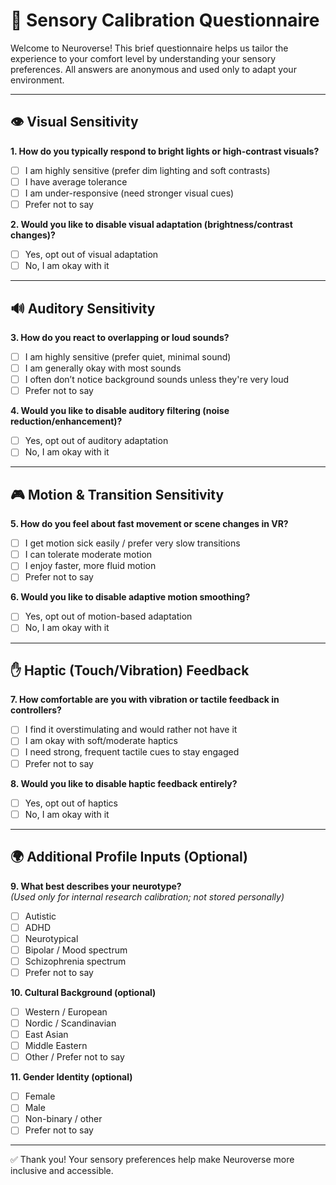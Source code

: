 # 🧠 Sensory Calibration Questionnaire

Welcome to Neuroverse! This brief questionnaire helps us tailor the experience to your comfort level by understanding your sensory preferences. All answers are anonymous and used only to adapt your environment.

---

## 👁️ Visual Sensitivity

**1. How do you typically respond to bright lights or high-contrast visuals?**

- [ ] I am highly sensitive (prefer dim lighting and soft contrasts)
- [ ] I have average tolerance
- [ ] I am under-responsive (need stronger visual cues)
- [ ] Prefer not to say

**2. Would you like to disable visual adaptation (brightness/contrast changes)?**

- [ ] Yes, opt out of visual adaptation
- [ ] No, I am okay with it

---

## 🔊 Auditory Sensitivity

**3. How do you react to overlapping or loud sounds?**

- [ ] I am highly sensitive (prefer quiet, minimal sound)
- [ ] I am generally okay with most sounds
- [ ] I often don’t notice background sounds unless they're very loud
- [ ] Prefer not to say

**4. Would you like to disable auditory filtering (noise reduction/enhancement)?**

- [ ] Yes, opt out of auditory adaptation
- [ ] No, I am okay with it

---

## 🎮 Motion & Transition Sensitivity

**5. How do you feel about fast movement or scene changes in VR?**

- [ ] I get motion sick easily / prefer very slow transitions
- [ ] I can tolerate moderate motion
- [ ] I enjoy faster, more fluid motion
- [ ] Prefer not to say

**6. Would you like to disable adaptive motion smoothing?**

- [ ] Yes, opt out of motion-based adaptation
- [ ] No, I am okay with it

---

## ✋ Haptic (Touch/Vibration) Feedback

**7. How comfortable are you with vibration or tactile feedback in controllers?**

- [ ] I find it overstimulating and would rather not have it
- [ ] I am okay with soft/moderate haptics
- [ ] I need strong, frequent tactile cues to stay engaged
- [ ] Prefer not to say

**8. Would you like to disable haptic feedback entirely?**

- [ ] Yes, opt out of haptics
- [ ] No, I am okay with it

---

## 🌍 Additional Profile Inputs (Optional)

**9. What best describes your neurotype?**  
_(Used only for internal research calibration; not stored personally)_

- [ ] Autistic
- [ ] ADHD
- [ ] Neurotypical
- [ ] Bipolar / Mood spectrum
- [ ] Schizophrenia spectrum
- [ ] Prefer not to say

**10. Cultural Background (optional)**

- [ ] Western / European
- [ ] Nordic / Scandinavian
- [ ] East Asian
- [ ] Middle Eastern
- [ ] Other / Prefer not to say

**11. Gender Identity (optional)**

- [ ] Female
- [ ] Male
- [ ] Non-binary / other
- [ ] Prefer not to say

---

✅ Thank you! Your sensory preferences help make Neuroverse more inclusive and accessible.
